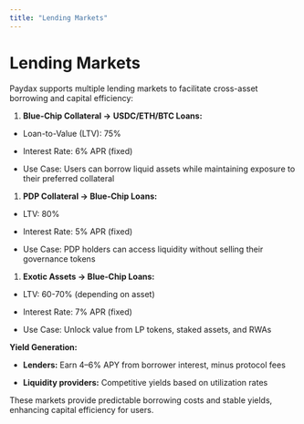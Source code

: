 ```yaml
---
title: "Lending Markets"
---
```


Lending Markets
===============

Paydax supports multiple lending markets to facilitate cross-asset borrowing and capital efficiency:

1.  **Blue-Chip Collateral →** **USDC/ETH/BTC Loans:**
    

*   Loan-to-Value (LTV): 75%
    
*   Interest Rate: 6% APR (fixed)
    
*   Use Case: Users can borrow liquid assets while maintaining exposure to their preferred collateral
    

1.  **PDP Collateral → Blue-Chip Loans:**
    

*   LTV: 80%
    
*   Interest Rate: 5% APR (fixed)
    
*   Use Case: PDP holders can access liquidity without selling their governance tokens
    

1.  **Exotic Assets → Blue-Chip Loans:**
    

*   LTV: 60-70% (depending on asset)
    
*   Interest Rate: 7% APR (fixed)
    
*   Use Case: Unlock value from LP tokens, staked assets, and RWAs
    

**Yield Generation:**

*   **Lenders:** Earn 4–6% APY from borrower interest, minus protocol fees
    
*   **Liquidity providers:** Competitive yields based on utilization rates
    

These markets provide predictable borrowing costs and stable yields, enhancing capital efficiency for users.
